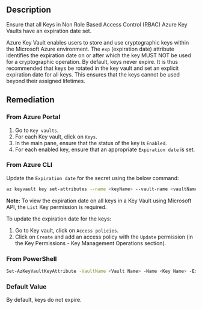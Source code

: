 ## Description

Ensure that all Keys in Non Role Based Access Control (RBAC) Azure Key Vaults have an expiration date set.

Azure Key Vault enables users to store and use cryptographic keys within the Microsoft Azure environment. The `exp` (expiration date) attribute identifies the expiration date on or after which the key MUST NOT be used for a cryptographic operation. By default, keys never expire. It is thus recommended that keys be rotated in the key vault and set an explicit expiration date for all keys. This ensures that the keys cannot be used beyond their assigned lifetimes.

## Remediation

### From Azure Portal

1. Go to `Key vaults`.
2. For each Key vault, click on `Keys`.
3. In the main pane, ensure that the status of the key is `Enabled`.
4. For each enabled key, ensure that an appropriate `Expiration date` is set.

### From Azure CLI

Update the `Expiration date` for the secret using the below command:

```bash
az keyvault key set-attributes --name <keyName> --vault-name <vaultName> -- expires Y-m-d'T'H:M:S'Z'
```

**Note:** To view the expiration date on all keys in a Key Vault using Microsoft API, the `List` Key permission is required.

To update the expiration date for the keys:
1. Go to Key vault, click on `Access policies`.
2. Click on `Create` and add an access policy with the `Update` permission (in the Key Permissions - Key Management Operations section).

### From PowerShell

```bash
Set-AzKeyVaultKeyAttribute -VaultName <Vault Name> -Name <Key Name> -Expires <DateTime>
```

### Default Value

By default, keys do not expire.
